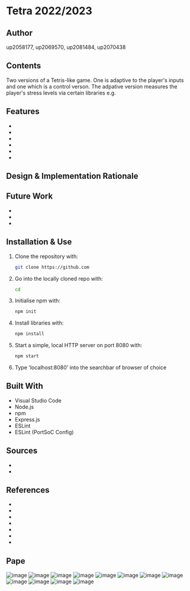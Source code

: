 # Tetra 2022/2023

## Author
   up2058177, up2069570, up2081484, up2070438 

## Contents
   Two versions of a Tetris-like game. One is adaptive to the player's inputs and one which is a control verson. The adpative version measures the player's stress levels via certain libraries e.g. 

## Features
   *    
   * 
   * 
   * 
   * 
   * 

## Design & Implementation Rationale


## Future Work
   * 
   * 
   * 

## Installation & Use
1. Clone the repository with:
   ```bash
   git clone https://github.com
   ```
2. Go into the locally cloned repo with:
   ```bash
   cd 
   ```
3. Initialise npm with:
   ```bash
   npm init
   ```
4. Install libraries with:
   ```bash
   npm install
   ```
5. Start a simple, local HTTP server on port 8080 with:
   ```bash
   npm start
   ```
6. Type 'localhost:8080' into the searchbar of browser of choice

## Built With
   * Visual Studio Code
   * Node.js
   * npm
   * Express.js
   * ESLint 
   * ESLint (PortSoC Config)

## Sources
   * 
   * 

## References
  * 
  * 
  *  
  *  
  *  
  *  
  *  
## Pape
  ![image](https://user-images.githubusercontent.com/91492749/219492256-6c169b01-15e3-49e2-a550-2ec19f934435.png)
  ![image](https://user-images.githubusercontent.com/91492749/219492381-3c44a93f-ea48-4318-be77-bcda23abf9bb.png)
![image](https://user-images.githubusercontent.com/91492749/219492477-0f36cf57-dec7-4842-8882-bcb379700feb.png)
![image](https://user-images.githubusercontent.com/91492749/219492526-a69e1e84-055d-4214-b1ca-f01cbb42aa09.png)
![image](https://user-images.githubusercontent.com/91492749/219492579-c9b3027c-e63c-478a-93b6-5e702dd1a2be.png)
![image](https://user-images.githubusercontent.com/91492749/219492623-2c74fa7c-ae78-4767-a87e-ff397a41c007.png)
![image](https://user-images.githubusercontent.com/91492749/219492676-ed8c5e8a-3951-4152-a515-c6f9fa0e8f28.png)
![image](https://user-images.githubusercontent.com/91492749/219492710-9047cfeb-1815-4c4b-8ca1-8f664890cc59.png)
![image](https://user-images.githubusercontent.com/91492749/219492741-21004c50-e13c-4e9f-b4d7-d99007738700.png)
![image](https://user-images.githubusercontent.com/91492749/219492791-28538df0-af42-4210-a589-2cfb2538110d.png)
![image](https://user-images.githubusercontent.com/91492749/219492818-cf2bf6d9-1987-41eb-9ce1-b74269a7d3da.png)
![image](https://user-images.githubusercontent.com/91492749/219492855-f70b4f38-576c-4461-8f3a-6280f52a8790.png)










